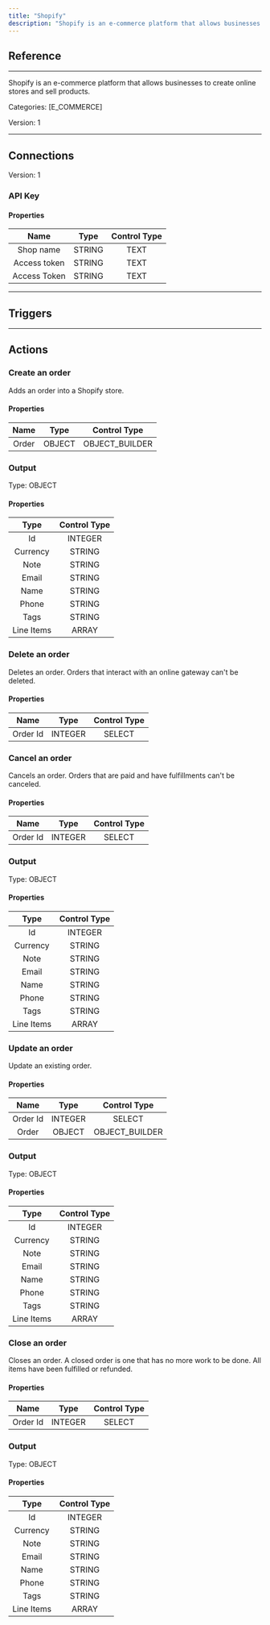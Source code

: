```yaml
---
title: "Shopify"
description: "Shopify is an e-commerce platform that allows businesses to create online stores and sell products."
---
```

## Reference
<hr />

Shopify is an e-commerce platform that allows businesses to create online stores and sell products.


Categories: [E_COMMERCE]


Version: 1

<hr />



## Connections

Version: 1


### API Key

#### Properties

|      Name      |     Type     |     Control Type     |
|:--------------:|:------------:|:--------------------:|
| Shop name | STRING | TEXT  |
| Access token | STRING | TEXT  |
| Access Token | STRING | TEXT  |





<hr />



## Triggers



<hr />



## Actions


### Create an order
Adds an order into a Shopify store.

#### Properties

|      Name      |     Type     |     Control Type     |
|:--------------:|:------------:|:--------------------:|
| Order | OBJECT | OBJECT_BUILDER  |


### Output



Type: OBJECT

#### Properties

|     Type     |     Control Type     |
|:------------:|:--------------------:|
| Id | INTEGER | INTEGER  |
| Currency | STRING | TEXT  |
| Note | STRING | TEXT  |
| Email | STRING | TEXT  |
| Name | STRING | TEXT  |
| Phone | STRING | TEXT  |
| Tags | STRING | TEXT  |
| Line Items | ARRAY | ARRAY_BUILDER  |





### Delete an order
Deletes an order. Orders that interact with an online gateway can't be deleted.

#### Properties

|      Name      |     Type     |     Control Type     |
|:--------------:|:------------:|:--------------------:|
| Order Id | INTEGER | SELECT  |




### Cancel an order
Cancels an order. Orders that are paid and have fulfillments can't be canceled.

#### Properties

|      Name      |     Type     |     Control Type     |
|:--------------:|:------------:|:--------------------:|
| Order Id | INTEGER | SELECT  |


### Output



Type: OBJECT

#### Properties

|     Type     |     Control Type     |
|:------------:|:--------------------:|
| Id | INTEGER | INTEGER  |
| Currency | STRING | TEXT  |
| Note | STRING | TEXT  |
| Email | STRING | TEXT  |
| Name | STRING | TEXT  |
| Phone | STRING | TEXT  |
| Tags | STRING | TEXT  |
| Line Items | ARRAY | ARRAY_BUILDER  |





### Update an order
Update an existing order.

#### Properties

|      Name      |     Type     |     Control Type     |
|:--------------:|:------------:|:--------------------:|
| Order Id | INTEGER | SELECT  |
| Order | OBJECT | OBJECT_BUILDER  |


### Output



Type: OBJECT

#### Properties

|     Type     |     Control Type     |
|:------------:|:--------------------:|
| Id | INTEGER | INTEGER  |
| Currency | STRING | TEXT  |
| Note | STRING | TEXT  |
| Email | STRING | TEXT  |
| Name | STRING | TEXT  |
| Phone | STRING | TEXT  |
| Tags | STRING | TEXT  |
| Line Items | ARRAY | ARRAY_BUILDER  |





### Close an order
Closes an order. A closed order is one that has no more work to be done. All items have been fulfilled or refunded.

#### Properties

|      Name      |     Type     |     Control Type     |
|:--------------:|:------------:|:--------------------:|
| Order Id | INTEGER | SELECT  |


### Output



Type: OBJECT

#### Properties

|     Type     |     Control Type     |
|:------------:|:--------------------:|
| Id | INTEGER | INTEGER  |
| Currency | STRING | TEXT  |
| Note | STRING | TEXT  |
| Email | STRING | TEXT  |
| Name | STRING | TEXT  |
| Phone | STRING | TEXT  |
| Tags | STRING | TEXT  |
| Line Items | ARRAY | ARRAY_BUILDER  |





